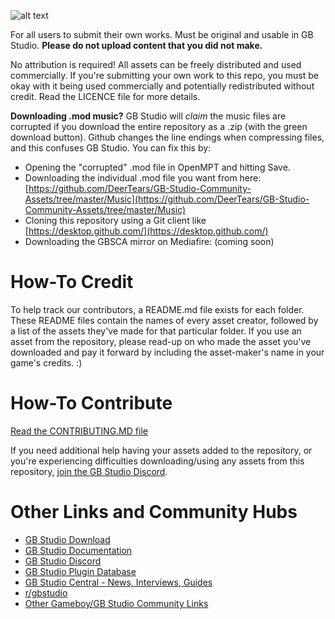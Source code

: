 ![alt text](https://github.com/DeerTears/GB-Studio-Community-Assets/blob/master/titlecard_july11_2019.png "GB Studio Community Assets Titlecard")

For all users to submit their own works. Must be original and usable in GB Studio. **Please do not upload content that you did not make.**

No attribution is required! All assets can be freely distributed and used commercially. If you're submitting your own work to this repo, you must be okay with it being used commercially and potentially redistributed without credit. Read the LICENCE file for more details.

**Downloading .mod music?** GB Studio will *claim* the music files are corrupted if you download the entire repository as a .zip (with the green download button). Github changes the line endings when compressing files, and this confuses GB Studio. You can fix this by:
- Opening the "corrupted" .mod file in OpenMPT and hitting Save.
- Downloading the individual .mod file you want from here: [https://github.com/DeerTears/GB-Studio-Community-Assets/tree/master/Music](https://github.com/DeerTears/GB-Studio-Community-Assets/tree/master/Music)
- Cloning this repository using a Git client like [https://desktop.github.com/](https://desktop.github.com/)
- Downloading the GBSCA mirror on Mediafire: (coming soon)

# How-To Credit

To help track our contributors, a README.md file exists for each folder. These README files contain the names of every asset creator, followed by a list of the assets they've made for that particular folder. If you use an asset from the repository, please read-up on who made the asset you've downloaded and pay it forward by including the asset-maker's name in your game's credits. :)

# How-To Contribute

[Read the CONTRIBUTING.MD file](https://github.com/DeerTears/GB-Studio-Community-Assets/blob/master/CONTRIBUTING.md)

If you need additional help having your assets added to the repository, or you're experiencing difficulties downloading/using any assets from this repository, [join the GB Studio Discord](https://discord.gg/2hYeJ4m).

# Other Links and Community Hubs

- [GB Studio Download](https://chrismaltby.itch.io/gb-studio)
- [GB Studio Documentation](https://www.gbstudio.dev/docs)
- [GB Studio Discord](https://discord.com/invite/dYeyUem)
- [GB Studio Plugin Database](https://docs.google.com/spreadsheets/d/1d2F5hSEMt6nkacw-qVnYlT3IPHqmCCaLFhRboC5xxc0/edit#gid=0)
- [GB Studio Central - News, Interviews, Guides](https://gbstudiocentral.com/)
- [r/gbstudio](https://www.reddit.com/r/gbstudio/)
- [Other Gameboy/GB Studio Community Links](https://github.com/DeerTears/GB-Studio-Community-Assets/blob/master/COMMUNITY_LINKS.md)
